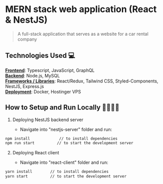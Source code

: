 # MERN stack web application (React & NestJS)

> A full-stack application that serves as a website for a car rental company

## Technologies Used 💻

<ins>**Frontend**</ins>: Typescript, JavaScript, GraphQL
<br />
<ins>**Backend**</ins>: Node.js, MySQL
<br /><ins>**Frameworks / Libraries**</ins>: React/Redux, Tailwind CSS, Styled-Components, NestJS, Express.js
<br /><ins>**Deployment**</ins>: Docker, Hostinger VPS

## How to Setup and Run Locally 🏃‍♂️🏃‍♀️

1. Deploying NestJS backend server

   - Navigate into "nestjs-server" folder and run:

```bash
npm install             // to install dependencies
npm run start          // to start the development server
```

2. Deploying React client

   - Navigate into "react-client" folder and run:

```bash
yarn install        // to install dependencies
yarn start          // to start the development server
```
